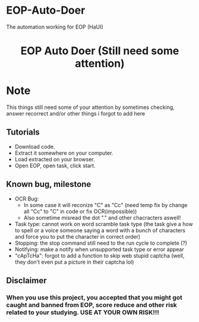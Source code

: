 # EOP-Auto-Doer
The automation working for EOP (HaUI)

<h1 align="center">EOP Auto Doer (Still need some attention)</h1>
<p align="center">

# Note

This things still need some of your attention by sometimes checking, answer recorrect and/or other things i forgot to add here

## Tutorials

 - Download code.
 - Extract it somewhere on your computer.
 - Load extracted on your browser.
 - Open EOP, open task, click start.

## Known bug, milestone

 -   OCR Bug:
     - In some case it will reconize "C" as "Cc" (need temp fix by change all "Cc" to "C" in code or fix OCR(impossible))
     - Also sometime misread the dot "." and other chacracters aswell!
 - Task type: cannot work on word scramble task type (the task give a how to spell or a voice someone saying a word with a bunch of characters and force you to put the character in correct order)
 - Stopping: the stop command still need to the run cycle to complete (?)
 - Notifying: make a notify when unsupported task type or error appear
 - "cApTcHa": forgot to add a function to skip web stupid captcha (well, they don't even put a picture in their captcha lol)

## Disclaimer

### When you use this project, you accepted that you might got caught and banned from EOP, score reduce and other risk related to your studying. USE AT YOUR OWN RISK!!!
